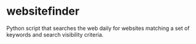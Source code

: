 # websitefinder
Python script that searches the web daily for websites matching a set of keywords and search visibility criteria.
